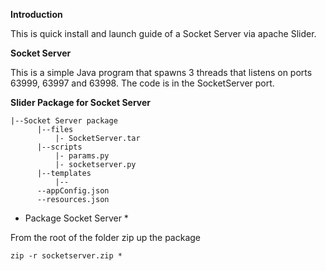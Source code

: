 **Introduction**

This is quick install and launch guide of a Socket Server via apache Slider.

**Socket Server**


This is a simple Java program that spawns 3 threads that listens on ports 63999, 63997 and 63998. The code is in the SocketServer port.

**Slider Package for Socket Server**
```
|--Socket Server package
      |--files
          |- SocketServer.tar
      |--scripts
          |- params.py
          |- socketserver.py
      |--templates
          |-- 
      --appConfig.json
      --resources.json
```
   
* Package Socket Server *

From the root of the folder zip up the package

``
zip -r socketserver.zip *
``
